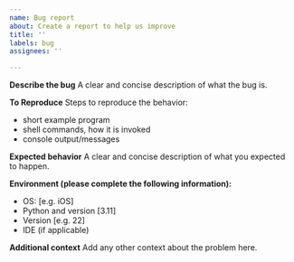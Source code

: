 ```yaml
---
name: Bug report
about: Create a report to help us improve
title: ''
labels: bug
assignees: ''

---
```


**Describe the bug**
A clear and concise description of what the bug is.

**To Reproduce**
Steps to reproduce the behavior:
* short example program
* shell commands, how it is invoked
* console output/messages

**Expected behavior**
A clear and concise description of what you expected to happen.

**Environment (please complete the following information):**
- OS: [e.g. iOS]
- Python and version [3.11]
- Version [e.g. 22]
- IDE (if applicable)

**Additional context**
Add any other context about the problem here.
